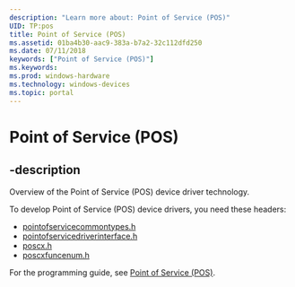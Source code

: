 ```yaml
---
description: "Learn more about: Point of Service (POS)"
UID: TP:pos
title: Point of Service (POS)
ms.assetid: 01ba4b30-aac9-383a-b7a2-32c112dfd250
ms.date: 07/11/2018
keywords: ["Point of Service (POS)"]
ms.keywords: 
ms.prod: windows-hardware
ms.technology: windows-devices
ms.topic: portal
---
```


# Point of Service (POS)

## -description

Overview of the Point of Service (POS) device driver technology.

To develop Point of Service (POS) device drivers, you need these headers:

* [pointofservicecommontypes.h](../pointofservicecommontypes/index.md)
* [pointofservicedriverinterface.h](../pointofservicedriverinterface/index.md)
* [poscx.h](../poscx/index.md)
* [poscxfuncenum.h](../poscxfuncenum/index.md)

For the programming guide, see [Point of Service (POS)](/windows-hardware/drivers/pos).
